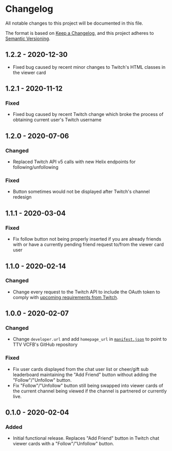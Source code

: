 # Changelog
All notable changes to this project will be documented in this file.

The format is based on [Keep a Changelog](https://keepachangelog.com/en/1.0.0/),
and this project adheres to [Semantic Versioning](https://semver.org/spec/v2.0.0.html).

## 1.2.2 - 2020-12-30
- Fixed bug caused by recent minor changes to Twitch's HTML classes in the viewer card

## 1.2.1 - 2020-11-12
### Fixed
- Fixed bug caused by recent Twitch change which broke the process of obtaining current user's Twitch username

## 1.2.0 - 2020-07-06
### Changed
- Replaced Twitch API v5 calls with new Helix endpoints for following/unfollowing

### Fixed
- Button sometimes would not be displayed after Twitch's channel redesign

## 1.1.1 - 2020-03-04
### Fixed
- Fix follow button not being properly inserted if you are already friends with or have a currently pending friend request to/from the viewer card user

## 1.1.0 - 2020-02-14
### Changed
- Change every request to the Twitch API to include the OAuth token to comply with [upcoming requirements from Twitch](https://discuss.dev.twitch.tv/t/requiring-oauth-for-helix-twitch-api-endpoints/23916).

## 1.0.0 - 2020-02-07

### Changed
- Change `developer.url` and add `homepage_url` in [`manifest.json`](https://github.com/argowizbang/ttv-viewer-card-follow-button/blob/master/manifest.json) to point to TTV VCFB's GitHub repository

### Fixed
- Fix user cards displayed from the chat user list or cheer/gift sub leaderboard maintaining the "Add Friend" button without adding the "Follow"/"Unfollow" button.
- Fix "Follow"/"Unfollow" button still being swapped into viewer cards of the current channel being viewed if the channel is partnered or currently live.

## 0.1.0 - 2020-02-04

### Added
- Initial functional release. Replaces "Add Friend" button in Twitch chat viewer cards with a "Follow"/"Unfollow" button.
